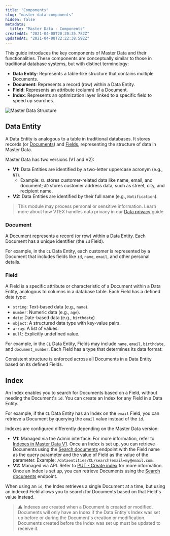 ```yaml
---
title: "Components"
slug: "master-data-components"
hidden: false
metadata: 
  title: "Master Data - Components"
createdAt: "2021-04-08T20:20:35.782Z"
updatedAt: "2021-04-08T22:22:38.592Z"
---
```


This guide introduces the key components of Master Data and their functionalities. These components are conceptually similar to those in traditional database systems, but with distinct terminology:  

- **Data Entity**: Represents a table-like structure that contains multiple Documents.
- **Document**: Represents a record (row) within a Data Entity.
- **Field**: Represents an attribute (column) of a Document.
- **Index**: Represents an optimization layer linked to a specific field to speed up searches.

![Master Data Structure](https://cdn.jsdelivr.net/gh/vtexdocs/dev-portal-content@main/images/master-data-components.jpg)

## Data Entity

A Data Entity is analogous to a table in traditional databases. It stores records (or [Documents](#document)) and [Fields](#field), representing the structure of data in Master Data.

Master Data has two versions (V1 and V2):
- **V1:** Data Entities are identified by a two-letter uppercase acronym (e.g., `NT`).
  - Example: `CL` stores customer-related data like name, email, and document; `AD` stores customer address data, such as street, city, and recipient name.
- **V2:** Data Entities are identified by their full name (e.g., `Notification`).

> This module may process personal or sensitive information. Learn more about how VTEX handles data privacy in our [Data privacy](https://developers.vtex.com/docs/guides/data-privacy) guide.

### Document

A Document represents a record (or row) within a Data Entity. Each Document has a unique identifier (the `id` Field). 

For example, in the `CL` Data Entity, each customer is represented by a Document that includes fields like `id`, `name`, `email`, and other personal details.

### Field

A Field is a specific attribute or characteristic of a Document within a Data Entity, analogous to columns in a database table. Each Field has a defined data type:  

- `string`: Text-based data (e.g., `name`).
- `number`: Numeric data (e.g., `age`).
- `date`: Date-based data (e.g., `birthdate`) 
- `object`: A structured data type with key-value pairs.
- `array`: A list of values.
- `null`: Explicitly undefined value.

For example, in the `CL` Data Entity, Fields may include `name`, `email`, `birthdate`, and `document_number`. Each Field has a type that determines its data format:

Consistent structure is enforced across all Documents in a Data Entity based on its defined Fields.

## Index

An Index enables you to search for Documents based on a Field, without needing the Document's `id`. You can create an Index for any Field in a Data Entity.

For example, if the `CL` Data Entity has an Index on the `email` Field, you can retrieve a Document by querying the `email` value instead of the `id`.

Indexes are configured differently depending on the Master Data version:
- **V1:** Managed via the Admin interface. For more information, refer to [Indexes in Master Data V1](https://help.vtex.com/en/tutorial/setting-up-an-index-on-master-data--tutorials_785). Once an Index is set up, you can retrieve Documents using the [Search documents](https://developers.vtex.com/docs/api-reference/masterdata-api#get-/api/dataentities/-acronym-/search) endpoint with the Field name as the query parameter and the value of Field as the value of the parameter. Example: `/dataentities/CL/search?email=my@email.com`.
- **V2:** Managed via API. Refer to [PUT - Create index](https://developers.vtex.com/docs/api-reference/master-data-api-v2#put-/api/dataentities/-dataEntityName-/indices) for more information. Once an Index is set up, you can retrieve Documents using the [Search documents](https://developers.vtex.com/docs/api-reference/master-data-api-v2#get-/api/dataentities/-dataEntityName-/search) endpoint.

When using an `id`, the Index retrieves a single Document at a time, but using an indexed Field allows you to search for Documents based on that Field's value instead.

>⚠️ Indexes are created when a Document is created or modified. Documents will only have an Index if the Data Entity's Index was set up before or during the Document's creation or modification. Documents created before the Index was set up must be updated to receive it.
